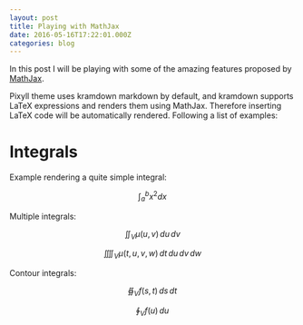 ```yaml
---
layout: post
title: Playing with MathJax
date: 2016-05-16T17:22:01.000Z
categories: blog
---
```


In this post I will be playing with some of the amazing features proposed by [MathJax][mathjax-site].

Pixyll theme uses kramdown markdown by default, and kramdown supports LaTeX expressions and renders them using MathJax. Therefore inserting LaTeX code will be automatically rendered.
Following a list of examples:

# Integrals

Example rendering a quite simple integral:

$$\int_{a}^{b} x^2 dx$$

Multiple integrals:

$$\iint_V \mu(u,v) \,du\,dv$$

$$\iiiint_V \mu(t,u,v,w) \,dt\,du\,dv\,dw$$

Contour integrals:

$$\oiint_V f(s,t) \,ds\,dt$$

$$\ointctrclockwise_V f(u) \,du$$


[mathjax-site]: https://www.mathjax.org/
